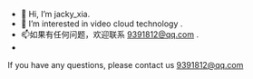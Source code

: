 - 👋 Hi, I’m jacky_xia.
- 👀 I’m interested in video cloud technology .
- 📫如果有任何问题，欢迎联系 9391812@qq.com .
- 
If you have any questions, please contact us 9391812@qq.com


